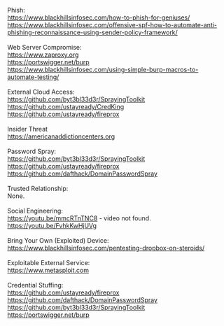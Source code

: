 Phish:<br/>
https://www.blackhillsinfosec.com/how-to-phish-for-geniuses/<br/>
https://www.blackhillsinfosec.com/offensive-spf-how-to-automate-anti-phishing-reconnaissance-using-sender-policy-framework/<br/>
<br/>
Web Server Compromise:<br/>
https://www.zaproxy.org<br/>
https://portswigger.net/burp<br/>
https://www.blackhillsinfosec.com/using-simple-burp-macros-to-automate-testing/<br/>
<br/>
External Cloud Access:<br/>
https://github.com/byt3bl33d3r/SprayingToolkit<br/>
https://github.com/ustayready/CredKing<br/>
https://github.com/ustayready/fireprox<br/>
<br/>
Insider Threat<br/>
https://americanaddictioncenters.org<br/>
<br/>
Password Spray:<br/>
https://github.com/byt3bl33d3r/SprayingToolkit<br/>
https://github.com/ustayready/fireprox<br/>
https://github.com/dafthack/DomainPasswordSpray<br/>
<br/>
Trusted Relationship:<br/>
None.<br/>
<br/>
Social Engineering:<br/>
https://youtu.be/mmcRTnTNC8 - video not found.<br/>
https://youtu.be/FvhkKwHjUVg<br/>
<br/>
Bring Your Own (Exploited) Device:<br/>
https://www.blackhillsinfosec.com/pentesting-dropbox-on-steroids/<br/>
<br/>
Exploitable External Service:<br/>
https://www.metasploit.com<br/>
<br/>
Credential Stuffing:<br/>
https://github.com/ustayready/fireprox<br/>
https://github.com/dafthack/DomainPasswordSpray<br/>
https://github.com/byt3bl33d3r/SprayingToolkit<br/>
https://portswigger.net/burp<br/>
